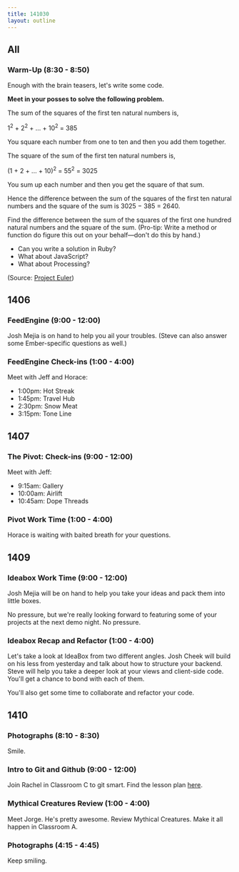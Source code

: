 ```yaml
---
title: 141030
layout: outline
---
```


## All

### Warm-Up (8:30 - 8:50)

Enough with the brain teasers, let's write some code.

**Meet in your posses to solve the following problem.**

The sum of the squares of the first ten natural numbers is,

1<sup>2</sup> + 2<sup>2</sup> + ... + 10<sup>2</sup> = 385

You square each number from one to ten and then you add them together.

The square of the sum of the first ten natural numbers is,

(1 + 2 + ... + 10)<sup>2</sup> = 55<sup>2</sup> = 3025

You sum up each number and then you get the square of that sum.

Hence the difference between the sum of the squares of the first ten natural numbers and the square of the sum is 3025 − 385 = 2640.

Find the difference between the sum of the squares of the first one hundred natural numbers and the square of the sum. (Pro-tip: Write a method or function do figure this out on your behalf—don't do this by hand.)

* Can you write a solution in Ruby?
* What about JavaScript?
* What about Processing?

(Source: [Project Euler](https://projecteuler.net/problem=6))

## 1406

### FeedEngine (9:00 - 12:00)

Josh Mejia is on hand to help you ail your troubles. (Steve can also answer some Ember-specific questions as well.)

###  FeedEngine Check-ins (1:00 - 4:00)

Meet with Jeff and Horace:

* 1:00pm: Hot Streak
* 1:45pm: Travel Hub
* 2:30pm: Snow Meat
* 3:15pm: Tone Line

## 1407

### The Pivot: Check-ins (9:00 - 12:00)

Meet with Jeff:

* 9:15am: Gallery
* 10:00am: Airlift
* 10:45am: Dope Threads

### Pivot Work Time (1:00 - 4:00)

Horace is waiting with baited breath for your questions.

## 1409

### Ideabox Work Time (9:00 - 12:00)

Josh Mejia will be on hand to help you take your ideas and pack them into little boxes.

No pressure, but we're really looking forward to featuring some of your projects at the next demo night. No pressure.

### Ideabox Recap and Refactor (1:00 - 4:00)

Let's take a look at IdeaBox from two different angles. Josh Cheek will build on his less from yesterday and talk about how to structure your backend. Steve will help you take a deeper look at your views and client-side code. You'll get a chance to bond with each of them.

You'll also get some time to collaborate and refactor your code.

## 1410

### Photographs (8:10 - 8:30)

Smile.

### Intro to Git and Github (9:00 - 12:00)

Join Rachel in Classroom C to git smart. Find the lesson plan [here](https://github.com/turingschool/lesson_plans/blob/master/ruby_01-object_oriented_programming_with_ruby/intro_to_git.markdown).

### Mythical Creatures Review (1:00 - 4:00)

Meet Jorge. He's pretty awesome. Review Mythical Creatures. Make it all happen in Classroom A.

### Photographs (4:15 - 4:45)

Keep smiling.